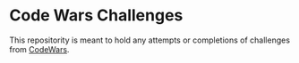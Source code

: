 # Code Wars Challenges
This repositority is meant to hold any attempts or completions of challenges from <a href="codewars.com/dashboard" target="_blank">CodeWars</a>.